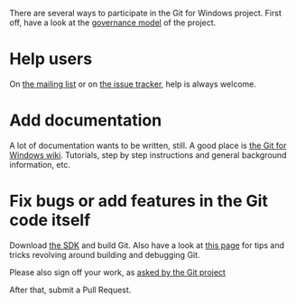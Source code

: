 There are several ways to participate in the Git for Windows project. First off, have a look at the [governance model](http://git-for-windows.github.io/governance-model.html) of the project.

# Help users

On [the mailing list](http://groups.google.com/group/git-for-windows) or on [the issue tracker](https://github.com/git-for-windows/git/issues), help is always welcome.

# Add documentation

A lot of documentation wants to be written, still. A good place is [the Git for Windows wiki](https://github.com/git-for-windows/git/wiki). Tutorials, step by step instructions and general background information, etc.

# Fix bugs or add features in the Git code itself

Download [the SDK](http://git-for-windows.github.io/#download-sdk) and build Git. Also have a look at [this page](https://github.com/git-for-windows/git/wiki/Building-Git) for tips and tricks revolving around building and debugging Git.

Please also sign off your work, as [asked by the Git project](https://github.com/git/git/blob/v2.3.5/Documentation/SubmittingPatches#L234-L286)

After that, submit a Pull Request.